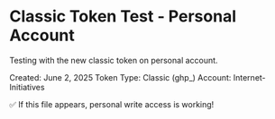 # Classic Token Test - Personal Account

Testing with the new classic token on personal account.

Created: June 2, 2025
Token Type: Classic (ghp_)
Account: Internet-Initiatives

✅ If this file appears, personal write access is working!